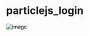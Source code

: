 # particlejs_login

![image](https://user-images.githubusercontent.com/35330229/43245797-2fdc416a-90cd-11e8-91fc-d1382446c909.png)
